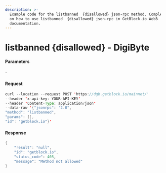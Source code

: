 ```yaml
---
description: >-
  Example code for the listbanned  {disallowed} json-rpc method. Сomplete guide
  on how to use listbanned  {disallowed} json-rpc in GetBlock.io Web3
  documentation.
---
```


# listbanned {disallowed} - DigiByte

#### Parameters

\-

#### Request

```java
curl --location --request POST 'https://dgb.getblock.io/mainnet/' 
--header 'x-api-key: YOUR-API-KEY' 
--header 'Content-Type: application/json' 
--data-raw '{"jsonrpc": "2.0",
"method": "listbanned",
"params": [],
"id": "getblock.io"}'
```

#### Response

```java
{
    "result": "null",
    "id": "getblock.io",
    "status_code": 405,
    "message": "Method not allowed"
}
```
